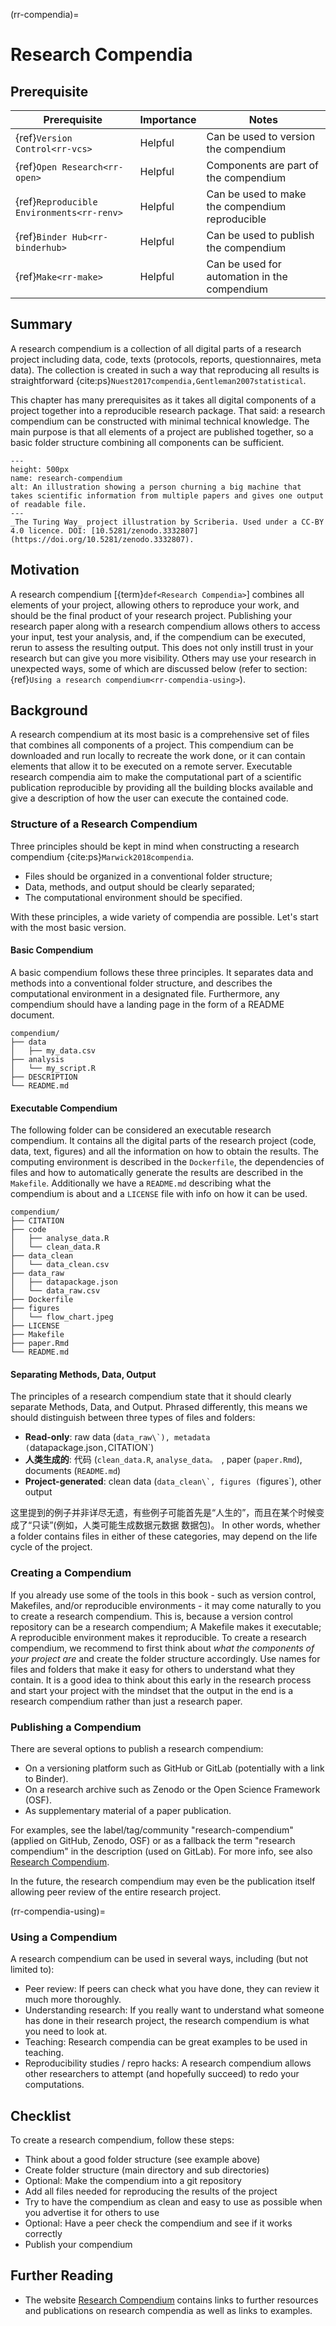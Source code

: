 (rr-compendia)=
# Research Compendia

## Prerequisite

| Prerequisite                                    | Importance | Notes                                           |
| ----------------------------------------------- | ---------- | ----------------------------------------------- |
| {ref}`Version Control<rr-vcs>`            | Helpful    | Can be used to version the compendium           |
| {ref}`Open Research<rr-open>`             | Helpful    | Components are part of the compendium           |
| {ref}`Reproducible Environments<rr-renv>` | Helpful    | Can be used to make the compendium reproducible |
| {ref}`Binder Hub<rr-binderhub>`           | Helpful    | Can be used to publish the compendium           |
| {ref}`Make<rr-make>`                      | Helpful    | Can be used for automation in the compendium    |

## Summary

A research compendium is a collection of all digital parts of a research project including data, code, texts (protocols, reports, questionnaires, meta data). The collection is created in such a way that reproducing all results is straightforward {cite:ps}`Nuest2017compendia,Gentleman2007statistical`.

This chapter has many prerequisites as it takes all digital components of a project together into a reproducible research package. That said: a research compendium can be constructed with minimal technical knowledge. The main purpose is that all elements of a project are published together, so a basic folder structure combining all components can be sufficient.

```{figure} ../figures/research-compendium.jpg
---
height: 500px
name: research-compendium
alt: An illustration showing a person churning a big machine that takes scientific information from multiple papers and gives one output of readable file.
---
_The Turing Way_ project illustration by Scriberia. Used under a CC-BY 4.0 licence. DOI: [10.5281/zenodo.3332807](https://doi.org/10.5281/zenodo.3332807).
```

## Motivation

A research compendium [{term}`def<Research Compendia>`] combines all elements of your project, allowing others to reproduce your work, and should be the final product of your research project. Publishing your research paper along with a research compendium allows others to access your input, test your analysis, and, if the compendium can be executed, rerun to assess the resulting output. This does not only instill trust in your research but can give you more visibility. Others may use your research in unexpected ways, some of which are discussed below (refer to section: {ref}`Using a research compendium<rr-compendia-using>`).

## Background

A research compendium at its most basic is a comprehensive set of files that combines all components of a project. This compendium can be downloaded and run locally to recreate the work done, or it can contain elements that allow it to be executed on a remote server. Executable research compendia aim to make the computational part of a scientific publication reproducible by providing all the building blocks available and give a description of how the user can execute the contained code.


### Structure of a Research Compendium

Three principles should be kept in mind when constructing a research compendium {cite:ps}`Marwick2018compendia`.

- Files should be organized in a conventional folder structure;
- Data, methods, and output should be clearly separated;
- The computational environment should be specified.

With these principles, a wide variety of compendia are possible. Let's start with the most basic version.


#### Basic Compendium

A basic compendium follows these three principles. It separates data and methods into a conventional folder structure, and describes the computational environment in a designated file. Furthermore, any compendium should have a landing page in the form of a README document.

```text
compendium/
├── data
│   ├── my_data.csv
├── analysis
│   └── my_script.R
├── DESCRIPTION
└── README.md
```

#### Executable Compendium

The following folder can be considered an executable research compendium. It contains all the digital parts of the research project (code, data, text, figures) and all the information on how to obtain the results. The computing environment is described in the `Dockerfile`, the dependencies of files and how to automatically generate the results are described in the `Makefile`. Additionally we have a `README.md` describing what the compendium is about and a `LICENSE` file with info on how it can be used.

```text
compendium/
├── CITATION
├── code
│   ├── analyse_data.R
│   └── clean_data.R
├── data_clean
│   └── data_clean.csv
├── data_raw
│   ├── datapackage.json
│   └── data_raw.csv
├── Dockerfile
├── figures
│   └── flow_chart.jpeg
├── LICENSE
├── Makefile
├── paper.Rmd
└── README.md
```

#### Separating Methods, Data, Output

The principles of a research compendium state that it should clearly separate Methods, Data, and Output. Phrased differently, this means we should distinguish between three types of files and folders:

- **Read-only**: raw data (``data_raw\`), metadata (``datapackage.json`,`CITATION`)
- **人类生成的**: 代码 (`clean_data.R`, `analyse_data。 `, paper (`paper.Rmd`), documents (`README.md`)
- **Project-generated**: clean data (``data_clean\`, figures (``figures\`), other output

这里提到的例子并非详尽无遗，有些例子可能首先是“人生的”，而且在某个时候变成了“只读”(例如，人类可能生成数据元数据 数据包)。
In other words, whether a folder contains files in either of these categories, may depend on the life cycle of the project.</p>

<h3 spaces-before="0">Creating a Compendium</h3>

<p spaces-before="0">If you already use some of the tools in this book - such as version control, Makefiles, and/or reproducible environments - it may come naturally to you to create a research compendium.
This is, because a version control repository can be a research compendium; A Makefile makes it executable; A reproducible environment makes it reproducible.
To create a research compendium, we recommend to first think about <em x-id="3">what the components of your project are</em> and create the folder structure accordingly.
Use names for files and folders that make it easy for others to understand what they contain.
It is a good idea to think about this early in the research process and start your project with the mindset that the output in the end is a research compendium rather than just a research paper.</p>

<h3 spaces-before="0">Publishing a Compendium</h3>

<p spaces-before="0">There are several options to publish a research compendium:</p>

<ul>
<li>On a versioning platform such as GitHub or GitLab (potentially with a link to Binder).</li>
<li>On a research archive such as Zenodo or the Open Science Framework (OSF).</li>
<li>As supplementary material of a paper publication.</li>
</ul>

<p spaces-before="0">For examples, see the label/tag/community "research-compendium" (applied on GitHub, Zenodo, OSF) or as a fallback the term "research compendium" in the description (used on GitLab). For more info, see also <a href="https://research-compendium.science">Research Compendium</a>.</p>

<p spaces-before="0">In the future, the research compendium may even be the publication itself allowing peer review of the entire research project.</p>

<p spaces-before="0">(rr-compendia-using)=</p>

<h3 spaces-before="0">Using a Compendium</h3>

<p spaces-before="0">A research compendium can be used in several ways, including (but not limited to):</p>

<ul>
<li>Peer review: If peers can check what you have done, they can review it much more thoroughly.</li>
<li>Understanding research: If you really want to understand what someone has done in their research project, the research compendium is what you need to look at.</li>
<li>Teaching: Research compendia can be great examples to be used in teaching.</li>
<li>Reproducibility studies / repro hacks: A research compendium allows other researchers to attempt (and hopefully succeed) to redo your computations.</li>
</ul>

<h2 spaces-before="0">Checklist</h2>

<p spaces-before="0">To create a research compendium, follow these steps:</p>

<ul>
<li>Think about a good folder structure (see example above)</li>
<li>Create folder structure (main directory and sub directories)</li>
<li>Optional: Make the compendium into a git repository</li>
<li>Add all files needed for reproducing the results of the project</li>
<li>Try to have the compendium as clean and easy to use as possible when you advertise it for others to use</li>
<li>Optional: Have a peer check the compendium and see if it works correctly</li>
<li>Publish your compendium</li>
</ul>

<h2 spaces-before="0">Further Reading</h2>

<ul>
<li>The website <a href="https://research-compendium.science">Research Compendium</a> contains links to further resources and publications on research compendia as well as links to examples.</li>
</ul>

<p spaces-before="0"><!---
> top 3/5 resources to read on this topic (if they weren't licensed so we could include them above already) at the top, maybe in their own box/in bold.
> less relevant/favourite resources in case someone wants to dig into this in detail
--></p>
